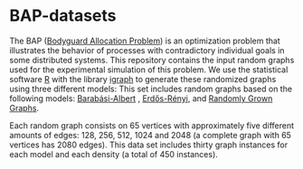 # BAP-datasets
The BAP ([Bodyguard Allocation Problem](http://ieeexplore.ieee.org/xpl/articleDetails.jsp?arnumber=6205750)) is an optimization problem that illustrates the behavior of processes with contradictory individual goals in some distributed systems. This repository contains the input random graphs used for the experimental simulation of this problem. We use the statistical software [R](https://www.r-project.org/) with the library [igraph](http://igraph.org/) to generate these randomized graphs using three different
models: This set includes random graphs based on the following models: [Barabási-Albert](http://www.sciencemag.org/content/286/5439/509) , [Erdős-Rényi](http://www.renyi.hu/~p_erdos/1960-10.pdf), and [Randomly Grown Graphs](http://ieeexplore.ieee.org/xpl/articleDetails.jsp?arnumber=892065). 

Each random graph consists on 65 vertices with approximately five different amounts of edges: 128, 256, 512, 1024 and 2048 (a complete graph with 65 vertices has 2080 edges). This data set includes thirty graph instances for each model and each density (a total of 450 instances).
